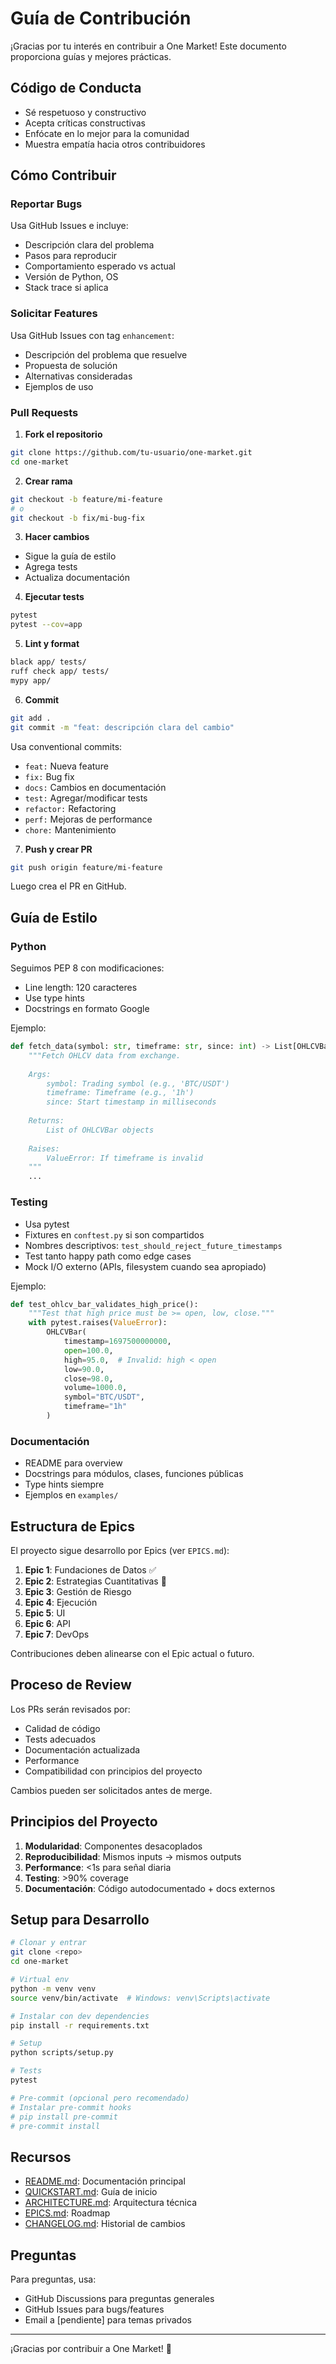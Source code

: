 # Guía de Contribución

¡Gracias por tu interés en contribuir a One Market! Este documento proporciona guías y mejores prácticas.

## Código de Conducta

- Sé respetuoso y constructivo
- Acepta críticas constructivas
- Enfócate en lo mejor para la comunidad
- Muestra empatía hacia otros contribuidores

## Cómo Contribuir

### Reportar Bugs

Usa GitHub Issues e incluye:
- Descripción clara del problema
- Pasos para reproducir
- Comportamiento esperado vs actual
- Versión de Python, OS
- Stack trace si aplica

### Solicitar Features

Usa GitHub Issues con tag `enhancement`:
- Descripción del problema que resuelve
- Propuesta de solución
- Alternativas consideradas
- Ejemplos de uso

### Pull Requests

1. **Fork el repositorio**
```bash
git clone https://github.com/tu-usuario/one-market.git
cd one-market
```

2. **Crear rama**
```bash
git checkout -b feature/mi-feature
# o
git checkout -b fix/mi-bug-fix
```

3. **Hacer cambios**
- Sigue la guía de estilo
- Agrega tests
- Actualiza documentación

4. **Ejecutar tests**
```bash
pytest
pytest --cov=app
```

5. **Lint y format**
```bash
black app/ tests/
ruff check app/ tests/
mypy app/
```

6. **Commit**
```bash
git add .
git commit -m "feat: descripción clara del cambio"
```

Usa conventional commits:
- `feat:` Nueva feature
- `fix:` Bug fix
- `docs:` Cambios en documentación
- `test:` Agregar/modificar tests
- `refactor:` Refactoring
- `perf:` Mejoras de performance
- `chore:` Mantenimiento

7. **Push y crear PR**
```bash
git push origin feature/mi-feature
```

Luego crea el PR en GitHub.

## Guía de Estilo

### Python

Seguimos PEP 8 con modificaciones:
- Line length: 120 caracteres
- Use type hints
- Docstrings en formato Google

Ejemplo:
```python
def fetch_data(symbol: str, timeframe: str, since: int) -> List[OHLCVBar]:
    """Fetch OHLCV data from exchange.
    
    Args:
        symbol: Trading symbol (e.g., 'BTC/USDT')
        timeframe: Timeframe (e.g., '1h')
        since: Start timestamp in milliseconds
        
    Returns:
        List of OHLCVBar objects
        
    Raises:
        ValueError: If timeframe is invalid
    """
    ...
```

### Testing

- Usa pytest
- Fixtures en `conftest.py` si son compartidos
- Nombres descriptivos: `test_should_reject_future_timestamps`
- Test tanto happy path como edge cases
- Mock I/O externo (APIs, filesystem cuando sea apropiado)

Ejemplo:
```python
def test_ohlcv_bar_validates_high_price():
    """Test that high price must be >= open, low, close."""
    with pytest.raises(ValueError):
        OHLCVBar(
            timestamp=1697500000000,
            open=100.0,
            high=95.0,  # Invalid: high < open
            low=90.0,
            close=98.0,
            volume=1000.0,
            symbol="BTC/USDT",
            timeframe="1h"
        )
```

### Documentación

- README para overview
- Docstrings para módulos, clases, funciones públicas
- Type hints siempre
- Ejemplos en `examples/`

## Estructura de Epics

El proyecto sigue desarrollo por Epics (ver `EPICS.md`):

1. **Epic 1**: Fundaciones de Datos ✅
2. **Epic 2**: Estrategias Cuantitativas 🔄
3. **Epic 3**: Gestión de Riesgo
4. **Epic 4**: Ejecución
5. **Epic 5**: UI
6. **Epic 6**: API
7. **Epic 7**: DevOps

Contribuciones deben alinearse con el Epic actual o futuro.

## Proceso de Review

Los PRs serán revisados por:
- Calidad de código
- Tests adecuados
- Documentación actualizada
- Performance
- Compatibilidad con principios del proyecto

Cambios pueden ser solicitados antes de merge.

## Principios del Proyecto

1. **Modularidad**: Componentes desacoplados
2. **Reproducibilidad**: Mismos inputs → mismos outputs
3. **Performance**: <1s para señal diaria
4. **Testing**: >90% coverage
5. **Documentación**: Código autodocumentado + docs externos

## Setup para Desarrollo

```bash
# Clonar y entrar
git clone <repo>
cd one-market

# Virtual env
python -m venv venv
source venv/bin/activate  # Windows: venv\Scripts\activate

# Instalar con dev dependencies
pip install -r requirements.txt

# Setup
python scripts/setup.py

# Tests
pytest

# Pre-commit (opcional pero recomendado)
# Instalar pre-commit hooks
# pip install pre-commit
# pre-commit install
```

## Recursos

- [README.md](README.md): Documentación principal
- [QUICKSTART.md](QUICKSTART.md): Guía de inicio
- [ARCHITECTURE.md](ARCHITECTURE.md): Arquitectura técnica
- [EPICS.md](EPICS.md): Roadmap
- [CHANGELOG.md](CHANGELOG.md): Historial de cambios

## Preguntas

Para preguntas, usa:
- GitHub Discussions para preguntas generales
- GitHub Issues para bugs/features
- Email a [pendiente] para temas privados

---

¡Gracias por contribuir a One Market! 🚀




